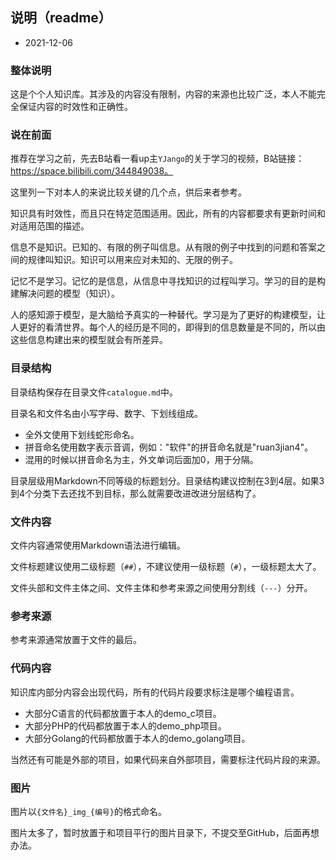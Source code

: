 ## 说明（readme）

- 2021-12-06

### 整体说明

这是个个人知识库。其涉及的内容没有限制，内容的来源也比较广泛，本人不能完全保证内容的时效性和正确性。

### 说在前面

推荐在学习之前，先去B站看一看up主`YJango`的关于学习的视频，B站链接：https://space.bilibili.com/344849038。

这里列一下对本人的来说比较关键的几个点，供后来者参考。

知识具有时效性，而且只在特定范围适用。因此，所有的内容都要求有更新时间和对适用范围的描述。

信息不是知识。已知的、有限的例子叫信息。从有限的例子中找到的问题和答案之间的规律叫知识。知识可以用来应对未知的、无限的例子。

记忆不是学习。记忆的是信息，从信息中寻找知识的过程叫学习。学习的目的是构建解决问题的模型（知识）。

人的感知源于模型，是大脑给予真实的一种替代。学习是为了更好的构建模型，让人更好的看清世界。每个人的经历是不同的，即得到的信息数量是不同的，所以由这些信息构建出来的模型就会有所差异。

### 目录结构

目录结构保存在目录文件`catalogue.md`中。

目录名和文件名由小写字母、数字、下划线组成。

- 全外文使用下划线蛇形命名。
- 拼音命名使用数字表示音调，例如："软件"的拼音命名就是"ruan3jian4"。
- 混用的时候以拼音命名为主，外文单词后面加0，用于分隔。

目录层级用Markdown不同等级的标题划分。目录结构建议控制在3到4层。如果3到4个分类下去还找不到目标，那么就需要改进改进分层结构了。

### 文件内容

文件内容通常使用Markdown语法进行编辑。

文件标题建议使用二级标题（`##`），不建议使用一级标题（`#`），一级标题太大了。

文件头部和文件主体之间、文件主体和参考来源之间使用分割线（`---`）分开。

### 参考来源

参考来源通常放置于文件的最后。

### 代码内容

知识库内部分内容会出现代码，所有的代码片段要求标注是哪个编程语言。

- 大部分C语言的代码都放置于本人的demo_c项目。
- 大部分PHP的代码都放置于本人的demo_php项目。
- 大部分Golang的代码都放置于本人的demo_golang项目。

当然还有可能是外部的项目，如果代码来自外部项目，需要标注代码片段的来源。

### 图片

图片以`{文件名}_img_{编号}`的格式命名。

图片太多了，暂时放置于和项目平行的图片目录下，不提交至GitHub，后面再想办法。